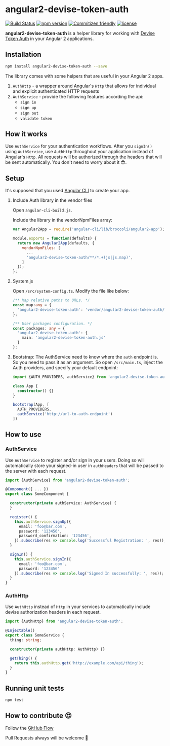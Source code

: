 # angular2-devise-token-auth
[![Build Status](https://travis-ci.org/equalize-squad/angular2-devise-token-auth.svg?branch=master)](https://travis-ci.org/equalize-squad/angular2-devise-token-auth)
[![npm version](https://img.shields.io/npm/v/angular2-devise-token-auth.svg)](https://www.npmjs.com/package/angular2-devise-token-auth)
[![Commitizen friendly](https://img.shields.io/badge/commitizen-friendly-brightgreen.svg)](http://commitizen.github.io/cz-cli/)
[![license](https://img.shields.io/npm/l/angular2-jwt.svg)](https://www.npmjs.com/package/angular2-jwt)

**angular2-devise-token-auth** is a helper library for working with [Devise Token Auth](https://github.com/lynndylanhurley/devise_token_auth#readme) in your Angular 2 applications.

## Installation

```bash
npm install angular2-devise-token-auth --save
``` 

The library comes with some helpers that are useful in your Angular 2 apps.

1. `AuthHttp` - a wrapper around Angular's `Http` that allows for individual and explicit authenticated HTTP requests
2. `AuthService` - provide the following features according the api:
    * `sign in`
    * `sign up`
    * `sign out`
    * `validate token`
    
## How it works

Use `AuthService` for your authentication workflows. After you `signIn()` using `AuthService`, use `AuthHttp` throughout your application instead of Angular's `Http`. All requests will be authorized through the headers that will be sent automatically.
You don't need to worry about it :sunglasses:.

## Setup

It's supposed that you used [Angular CLI](https://github.com/angular/angular-cli) to create your app.

1. Include Auth library in the vendor files
   
    Open `angular-cli-build.js`.
   
    Include the library in the vendorNpmFiles array:
  
    ```js
    var Angular2App = require('angular-cli/lib/broccoli/angular2-app');
    
    module.exports = function(defaults) {
      return new Angular2App(defaults, {
        vendorNpmFiles: [
          ...
          'angular2-devise-token-auth/**/*.+(js|js.map)',
        ]
      });
    };
    ```

2. System.js
   
    Open `/src/system-config.ts`. Modify the file like below:

    ```ts
    /** Map relative paths to URLs. */
    const map:any = {
      'angular2-devise-token-auth': 'vendor/angular2-devise-token-auth/dist'
    };
    
    /** User packages configuration. */
    const packages: any = {
      'angular2-devise-token-auth': {
        main: 'angular2-devise-token-auth.js'
      }
    };
    ```

3. Bootstrap:
    The AuthService need to know where the `auth` endpoint is. So you need to pass it as an argument.
    So open `/src/main.ts`, inject the Auth providers, and specify your default endpoint:


    ```ts
    import {AUTH_PROVIDERS, authService} from 'angular2-devise-token-auth';
    
    class App {
      constructor() {}
    }
    
    bootstrap(App, [
      AUTH_PROVIDERS,
      authService('http://url-to-auth-endpoint')
    ])
    ```

## How to use

### AuthService
Use `AuthService` to register and/or sign in your users. Doing so will automatically store your signed-in user in `authHeaders` that will be passed to the server with each request.

```ts
import {AuthService} from 'angular2-devise-token-auth';

@Component({ ... })
export class SomeComponent {

  constructor(private authService: AuthService) {
  }

  register() {
    this.authService.signUp({
      email: 'foo@bar.com',
      password: '123456',
      password_confirmation: '123456',
    }).subscribe(res => console.log('Successful Registration: ', res));
  }

  signIn() {
    this.authService.signIn({
      email: 'foo@bar.com',
      password: '123456'
    }).subscribe(res => console.log('Signed In successfully: ', res));
  }
}
```

### AuthHttp
Use `AuthHttp` instead of `Http` in your services to automatically include devise authorization headers in each request.

```ts
import {AuthHttp} from 'angular2-devise-token-auth';

@Injectable()
export class SomeService {
  thing: string;

  constructor(private authHttp: AuthHttp) {}

  getThing() {
    return this.authHttp.get('http://example.com/api/thing');
  }
}
```

## Running unit tests

```bash
npm test
```

## How to contribute :heart_eyes:

Follow the [GitHub Flow](https://guides.github.com/introduction/flow/)

Pull Requests always will be welcome :metal:
